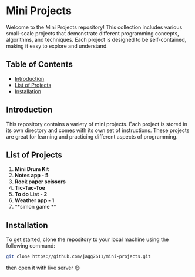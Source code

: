 # Mini Projects

Welcome to the Mini Projects repository! This collection includes various small-scale projects that demonstrate different programming concepts, algorithms, and techniques. Each project is designed to be self-contained, making it easy to explore and understand.

## Table of Contents

- [Introduction](#introduction)
- [List of Projects](#list-of-projects)
- [Installation](#installation)

## Introduction

This repository contains a variety of mini projects. Each project is stored in its own directory and comes with its own set of instructions. These projects are great for learning and practicing different aspects of programming.

## List of Projects

1. **Mini Drum Kit**
2. **Notes app - 5**
3. **Rock paper scissors**
4. **Tic-Tac-Toe**
5. **To do List - 2**
6. **Weather app - 1**
7. **simon game **

## Installation

To get started, clone the repository to your local machine using the following command:

```bash
git clone https://github.com/jagg2611/mini-projects.git
```
then open it with live server 😊
